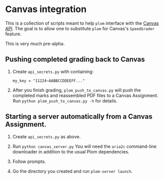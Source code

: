# Canvas integration
This is a collection of scripts meant to help `plom` interface with
the [Canvas API](https://canvas.instructure.com/doc/api/). The goal is
to allow one to substitute `plom` for Canvas's `SpeedGrader` feature.

This is very much pre-alpha.


## Pushing completed grading back to Canvas

1. Create `api_secrets.py` with containing:
   ```
   my_key = "11224~AABBCCDDEEFF..."
   ```

2. After you finish grading, `plom_push_to_canvas.py` will push the
   completed marks and reassembled PDF files to a Canvas Assignment.
   Run `python plom_push_to_canvas.py -h` for details.


## Starting a server automatically from a Canvas Assignment.

1. Create `api_secrets.py` as above.

2. Run `python canvas_server.py`
   You will need the `aria2c` command-line downloader in addition
   to the usual Plom dependencies.

3. Follow prompts.

4. Go the directory you created and run `plom-server launch`.

